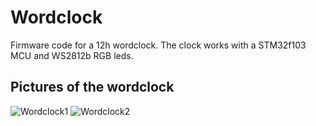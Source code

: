 # Wordclock
Firmware code for a 12h wordclock. The clock works with a STM32f103 MCU and WS2812b RGB leds.


<html>
<body>

<h2>Pictures of the wordclock</h2>
<img src="https://github.com/nicokorn/Wordclock/blob/master/pictures/image_1.jpg" alt="Wordclock1">
<img src="https://github.com/nicokorn/Wordclock/blob/master/pictures/image_2.jpg" alt="Wordclock2">

</body>
</html>
